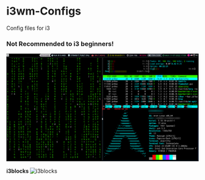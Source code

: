 # i3wm-Configs
Config files for i3
### Not Recommended to i3 beginners!

![urxvt](https://github.com/Pr0xe/i3-Configs/blob/master/i3configs/i3configpic.png)

<b>i3blocks </b>
![i3blocks](https://github.com/Pr0xe/i3-gaps-Configs/blob/master/i3configs/i3blocks/i3blocks.png)


